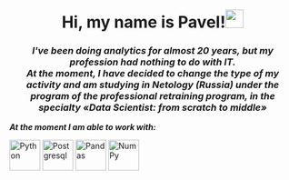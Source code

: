 <div id="header" align="center">
    <h1><b>Hi, my name is Pavel!</b><img src="https://github.com/DurinPavel/Official/blob/main/DurinPavel/images/hi.gif" height="32"/></h1>
    <h3><b><i>I've been doing analytics for almost 20 years, but my profession had nothing to do with IT.<br/>At the moment, I have decided to change the type of my activity and am studying in Netology (Russia) under the program of the professional retraining program, in the specialty «Data Scientist: from scratch to middle»</i></b></h3>
</div>
<p><b><i>At the moment I am able to work with:</i></b></p>
<p>
    <img src="https://github.com/DurinPavel/Official/blob/main/DurinPavel/images/python.png" alt="Python" height="54"/>
    <img src="https://github.com/DurinPavel/Official/blob/main/DurinPavel/images/postgresql.png" alt="Postgresql" height="54"/>
    <img src="https://github.com/DurinPavel/Official/blob/main/DurinPavel/images/pandas.png" alt="Pandas" height="54"/>
    <img src="https://github.com/DurinPavel/Official/blob/main/DurinPavel/images/numpy.png" alt="NumPy" height="54"/>
</p>

<!--
**DurinPavel/DurinPavel** is a ✨ _special_ ✨ repository because its `README.md` (this file) appears on your GitHub profile.

Here are some ideas to get you started:

- 🔭 I’m currently working on ...
- 🌱 I’m currently learning ...
- 👯 I’m looking to collaborate on ...
- 🤔 I’m looking for help with ...
- 💬 Ask me about ...
- 📫 How to reach me: ...
- 😄 Pronouns: ...
- ⚡ Fun fact: ...
-->
